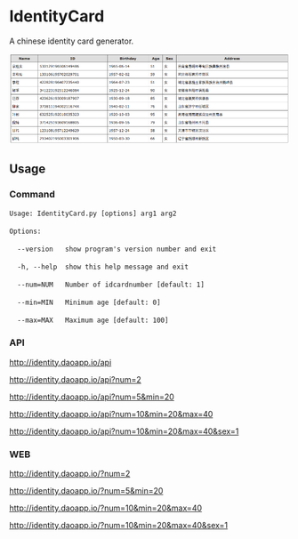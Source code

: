 # IdentityCard

A chinese identity card generator.

![screenshot](screenshot.png)



## Usage

### Command

```
Usage: IdentityCard.py [options] arg1 arg2

Options:

  --version   show program's version number and exit

  -h, --help  show this help message and exit

  --num=NUM   Number of idcardnumber [default: 1]

  --min=MIN   Minimum age [default: 0]

  --max=MAX   Maximum age [default: 100]
```



### API

http://identity.daoapp.io/api

http://identity.daoapp.io/api?num=2

http://identity.daoapp.io/api?num=5&min=20

http://identity.daoapp.io/api?num=10&min=20&max=40

http://identity.daoapp.io/api?num=10&min=20&max=40&sex=1



### WEB

http://identity.daoapp.io/?num=2

http://identity.daoapp.io/?num=5&min=20

http://identity.daoapp.io/?num=10&min=20&max=40

http://identity.daoapp.io/?num=10&min=20&max=40&sex=1




